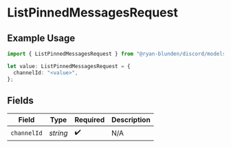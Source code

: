 # ListPinnedMessagesRequest

## Example Usage

```typescript
import { ListPinnedMessagesRequest } from "@ryan-blunden/discord/models/operations";

let value: ListPinnedMessagesRequest = {
  channelId: "<value>",
};
```

## Fields

| Field              | Type               | Required           | Description        |
| ------------------ | ------------------ | ------------------ | ------------------ |
| `channelId`        | *string*           | :heavy_check_mark: | N/A                |